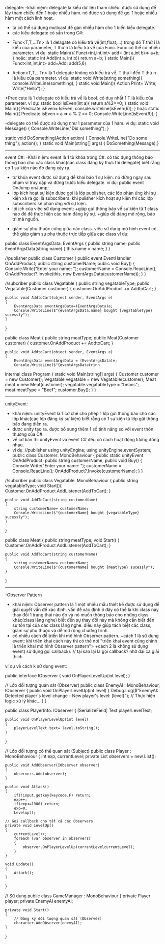 delegate:
-khái niệm: delegate là kiểu dữ liệu tham chiếu. được sử dụng để lấy tham chiếu đến 1 hoặc nhiều hàm. nó được sử dụng để gọi 1 hoặc nhiều hàm một cách linh hoạt.
- ta có thể sử dụng muticast để gán nhiều hàm cho 1 biến kiểu delegate.
- các kiểu delegate có sẵn trong C#:
+ Func<T,T,...Tn> là 1 delagate có kiểu trả về(int,float,...) trong đó T thứ i là kiểu của parameter, T thứ n là kiểu trả về của Func. Func có thể có nhiều parameter.
ví dụ:
static Main(){
Funct<int,int,int> add= (int a,int b)=> a+b;
}
hoặc:
static int Add(int a, int b){
return a+b;
}
static Main(){
Funct<int,int,int> add=Add;
add(5,6)

+ Action<T,T,...Tn> là 1 delegate không có kiểu trả về. T thứ i đến T thứ n là kiểu của parameter.
ví dụ:
static void Write(string something){
console.WriteLine(something);
}
static void Main(){
Action<string> Print= Write;
Write("Hello");
}

+Predicate<T> là 1 delegate có kiểu trả về là bool. có duy nhất 1 T là kiểu của parameter.
ví dụ:
static bool IsEven(int a){
return a%2==0;
}
static void Main(){
Predicate isEven= IsEven;
console.writeline(isEven(6));
}
hoặc 
static Main(){
Predicate<int> isEven = a => a % 2 == 0;
Console.WriteLine(isEven(6));
}

-delegate có thể được sử dụng như 1 parameter của 1 hàm.
ví dụ:
 static void Message()
 {
     Console.WriteLine("Did something");
 }

 static void DoSomething(Action action)
 {
     Console.WriteLine("Do some thing");
     action();
 }
static void Main(string[] args)
{
    DoSomething(Message);}
________________________________________
event C#: 
-Khái niệm: event là 1 từ khóa trong C#. có tác dụng thông báo thông báo cho các class khác(các class đăng ký thực thi delegate) biết rằng có 1 sự kiện nào đó đang xảy ra.
- từ khóa event được sử dụng để khai báo 1 sự kiện. nó đứng ngay sau phạm vi truy cập và đứng trước kiểu delegate. ví dụ: public event OnJump onJump;
- lớp kích hoạt sự kiện được gọi là lớp publisher, các lớp phản ứng khi sự kiện xả ra gọi là subscribers. khi pulisher kích hoạt sự kiện thì các lớp subscribers sẽ phản ứng với sự kiện.
- lợi ích của việc sử dụng event:
+giúp gửi thông báo về sự kiện từ 1 class nào đó để thực hiện các hàm đăng ký sự.
+giúp dễ dàng mở rộng, bảo trì mã nguồn.
+ giảm sự phụ thuộc cứng giữa các class. việc sử dụng mô hình event có thể giúp giảm sự phụ thuộc trực tiếp giữa các class
ví dụ:

public class EventArgsData: EventArgs
{
    public string name;
    public EventArgsData(string name) {
        this.name = name;
    }
}

//publisher
public class Customer
{
    public event EventHandler OnAddProduct;
    public string customerName;
    public void Buy()
    {
        Console.Write("Enter your name: ");
        customerName = Console.ReadLine();
        OnAddProduct?.Invoke(this, new EventArgsData(customerName));
    }
}

//subcriber
public class Vegatable
{
    public string vegatableType;
    public Vegatable(Customer customer)
    {
        customer.OnAddProduct += AddtoCart;
    }

    public void AddtoCart(object sender, EventArgs e)
    {
        EventArgsData eventArgsData=(EventArgsData)e;
        Console.WriteLine($"{eventArgsData.name} bought {vegatableType} sucessly");
    }
}

public class Meat
{
    public string meatType;
    public Meat(Customer customer)
    {
        customer.OnAddProduct += AddtoCart;
    }
    
    public void AddtoCart(object sender, EventArgs e)
    {
        EventArgsData eventArgsData = (EventArgsData)e;
        Console.WriteLine($"{eventArgsDatatrình
internal class Program
{
    static void Main(string[] args)
    {
        Customer customer = new Customer();
        Vegatable vegatable = new Vegatable(customer);
        Meat meat = new Meat(customer);
        vegatable.vegatableType = "beans";
        meat.meatType = "Beef";
        customer.Buy();
    }
}

____________________________________________
unityEvent:
- khái niệm: unityEvent là 1 cơ chế cho phép 1 lớp gửi thông báo cho các lớp khác(các lớp đăng ký sự kiện) biết rằng có 1 sự kiện từ lớp gửi thông báo đang diễn ra.
- được unity tạo ra. được bổ sung thêm 1 số tính năng so với event thôn thường của C#.
- về cơ bản thì unityEvent và event C# đều có cách hoạt động tương đồng nhau.
- ví dụ:
//publisher
using unityEngine;
using unityEngine.eventSystem;
public class Customer: MonoBehaviour
{
    public static unityEvent<string> OnAddProduct;
    public string customerName;
    public void Buy()
    {
        Console.Write("Enter your name: ");
        customerName = Console.ReadLine();
        OnAddProduct?.Invoke(customerName);
    }
}

//subcriber
public class Vegatable: MonoBehaviour
{
    public string vegatableType;
    void Start(){
       Customer.OnAddProduct.AddListener(AddToCart);
    }
    
    public void AddToCart(string customerName)
    {
        string customerName= customerName;
        Console.WriteLine($"{customerName} bought {vegatableType} sucessly");
    }
}

public class Meat
{
     public string meatType;
    void Start()
    {
       Customer.OnAddProduct.AddListener(AddToCart);
    }
    
    public void AddToCart(string customerName)
    {
        string customerName= customerName;
        Console.WriteLine($"{customerName} bought {meatType} sucessly");
    }
}

______________________________________________
-Observer Pattern
- khái niệm: Observer pattern là 1 một nhiều mẫu thiết kế được sử dụng để giải quyết vấn đề xác định. vấn đề xác định ở đây có thể là khi class này thay đổi 1 trạng thái nào đó và nó muốn thông báo cho những class khác(class lắng nghe) biết đến sự thay đổi này mà không cần biết đến sự tồn tại của các class lắng nghe. điều này giúp tách biệt các class, giảm sự phụ thuộc và dễ mở rộng chương trình.
- có nhiều cách để triển khi mô hình Observer pattern. 
+cách 1 là sử dụng event: khi triển khai cách này thì có thể nói "triển khai event cũng chính là triển khai mô hình Observer pattern">
+cách 2 là không sử dụng event( sử dụng gọi callback). // tại sao lại là gọi callback? nhờ đại ca giải thích.

ví dụ về cách k sử dụng event:

public interface IObserver
{
    void OnPlayerLevelUp(int level);
}

// Lớp đối tượng quan sát (Observer)
public class EnemyAI : MonoBehaviour, IObserver
{
    public void OnPlayerLevelUp(int level)
    {
        Debug.Log($"EnemyAI: Detected player's level change - New player's level: {level}");
        // Thực hiện logic xử lý khác...
    }
}

public class PlayerInfo: IObserver
{
    [SerializeField] Text playerLevelText;
    
    public void OnPlayerLevelUp(int level)
    {
        playerLevelText.text= level.toString();
    }
}

// Lớp đối tượng có thể quan sát (Subject)
public class Player : MonoBehaviour
{
    int exp, currentLevel;
    private List<IObserver> observers = new List<IObserver>();

    public void AddObserver(IObserver observer)
    {
        observers.Add(observer);
    }

    public void Attack()
    {
        if(!input.getkey(keycode.F) return;
        exp++;
        if(exp<=1000) return;
        exp=0;
        Levelup();
    
    // Gọi callback cho tất cả các Observers
    private void LevelUp()
    {
        currentLevel++;
        foreach (var observer in observers)
        {
            observer.OnPlayerLevelUp(currentLevelcurrentLevel);
        }
    }

    void Update()
    {
        Attack();
    }
}

// Sử dụng
public class GameManager : MonoBehaviour
{
    private Player player;
    private EnemyAI enemyAI;

    private void Start()
    {
        // Đăng ký đối tượng quan sát (Observer)
        character.AddObserver(enemyAI);
    }
}










